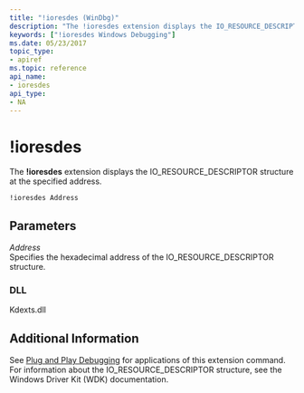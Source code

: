 ```yaml
---
title: "!ioresdes (WinDbg)"
description: "The !ioresdes extension displays the IO_RESOURCE_DESCRIPTOR structure at the specified address."
keywords: ["!ioresdes Windows Debugging"]
ms.date: 05/23/2017
topic_type:
- apiref
ms.topic: reference
api_name:
- ioresdes
api_type:
- NA
---
```


# !ioresdes

The **!ioresdes** extension displays the IO\_RESOURCE\_DESCRIPTOR structure at the specified address.

```dbgcmd
!ioresdes Address 
```

## Parameters

<span id="_______Address______"></span><span id="_______address______"></span><span id="_______ADDRESS______"></span> *Address*   
Specifies the hexadecimal address of the IO\_RESOURCE\_DESCRIPTOR structure.

### DLL

Kdexts.dll

## Additional Information

See [Plug and Play Debugging](../debugger/plug-and-play-debugging.md) for applications of this extension command. For information about the IO\_RESOURCE\_DESCRIPTOR structure, see the Windows Driver Kit (WDK) documentation.
